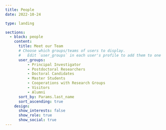 ```yaml
---
title: People
date: 2022-10-24

type: landing

sections:
  - block: people
    content:
      title: Meet our Team
      # Choose which groups/teams of users to display.
      #   Edit `user_groups` in each user's profile to add them to one or more of these groups.
      user_groups:
          - Principal Investigator
          - Postdoctoral Researchers
          - Doctoral Candidates
          - Master Students
          - Cooperations with Research Groups
          - Visitors
          - Alumni
      sort_by: Params.last_name
      sort_ascending: true
    design:
      show_interests: false
      show_role: true
      show_social: true
---
```

